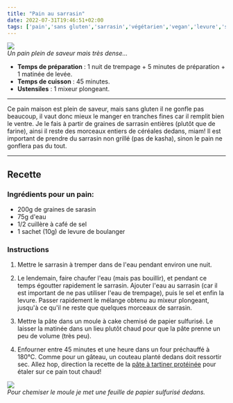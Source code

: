 ```yaml
---
title: "Pain au sarrasin"
date: 2022-07-31T19:46:51+02:00
tags: ['pain','sans gluten','sarrasin','végétarien','vegan','levure','salé']
---
```


![](/pictures/pain_2.jpg)<br>
*Un pain plein de saveur mais très dense...*

- **Temps de préparation** : 1 nuit de trempage + 5 minutes de préparation + 1 matinée de levée.
- **Temps de cuisson** : 45 minutes.
- **Ustensiles** : 1 mixeur plongeant.

---

Ce pain maison est plein de saveur, mais sans gluten il ne gonfle pas beaucoup, il vaut donc mieux le manger en tranches fines car il remplit bien le ventre. Je le fais à partir de graines de sarrasin entières (plutôt que de farine), ainsi il reste des morceaux entiers de céréales dedans, miam! Il est important de prendre du sarrasin non grillé (pas de kasha), sinon le pain ne gonflera pas du tout.

---

## Recette

### Ingrédients pour un pain:

- 200g de graines de sarasin
- 75g d'eau
- 1/2 cuillère à café de sel
- 1 sachet (10g) de levure de boulanger

### Instructions

1. Mettre le sarrasin à tremper dans de l'eau pendant environ une nuit.

2. Le lendemain, faire chaufer l'eau (mais pas bouillir), et pendant ce temps égoutter rapidement le sarrasin. Ajouter l'eau au sarrasin (car il est important de ne pas utiliser l'eau de trempage), puis le sel et enfin la levure. Passer rapidement le mélange obtenu au mixeur plongeant, jusqu'à ce qu'il ne reste que quelques morceaux de sarrasin.

3. Mettre la pâte dans un moule à cake chemisé de papier sulfurisé. Le laisser la matinée dans un lieu plutôt chaud pour que la pâte prenne un peu de volume (très peu).

4. Enfourner entre 45 minutes et une heure dans un four préchauffé à 180°C. Comme pour un gâteau, un couteau planté dedans doit ressortir sec. Allez hop, direction la recette de la <a href="pate_a_tartiner.html">pâte à tartiner protéinée</a> pour étaler sur ce pain tout chaud!

![](/pictures/pain_6.jpg)<br>
*Pour chemiser le moule je met une feuille de papier sulfurisé dedans.*





